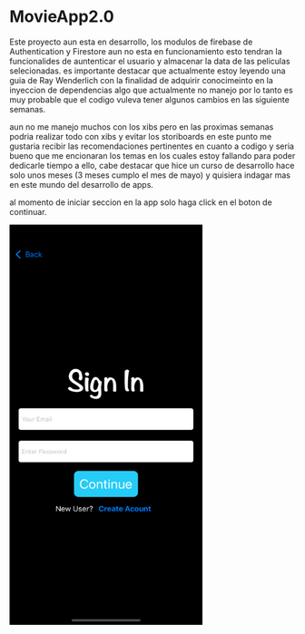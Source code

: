 # MovieApp2.0
Este proyecto aun esta en desarrollo, los modulos de firebase de Authentication y Firestore aun no esta en funcionamiento esto
tendran la funcionalides de auntenticar el usuario y almacenar la data de las peliculas selecionadas. 
es importante destacar que actualmente estoy leyendo una guia de Ray Wenderlich con la finalidad de adquirir conocimeinto en 
la inyeccion de dependencias algo que actualmente no manejo por lo tanto es muy probable que el codigo vuleva tener algunos cambios
en las siguiente semanas.

aun no me manejo muchos con los xibs pero en las proximas semanas podria realizar todo con xibs y evitar los storiboards 
en este punto me gustaria recibir las recomendaciones pertinentes en cuanto a codigo y seria bueno que me encionaran los temas en los cuales estoy fallando para poder dedicarle tiempo a ello, cabe destacar que hice un curso de desarrollo hace solo unos meses (3 meses cumplo el mes de mayo) y quisiera indagar mas en este mundo del desarrollo de apps.

al momento de iniciar seccion en la app solo haga click en el boton de continuar.


<img src="https://github.com/adriancysvillegast/MovieApp2.0/blob/44e25aff20e290f79dfcfae85cc2a640f884d52a/Simulator%20Screen%20Shot%20-%20iPhone%2013%20Pro%20Max%20-%202022-04-29%20at%2009.28.49.png?raw=true" width="340" height="706" />
          
          
